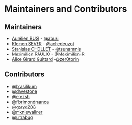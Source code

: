 Maintainers and Contributors
============================

Maintainers
-----------

* [Aurélien BUSI](mailto:aurelien.busi@dailymotion.com) - [@abusi](https://github.com/abusi)
* [Klemen SEVER](mailto:klemen.sever@dailymotion.com) - [@achedeuzot](https://github.com/achedeuzot)
* [Stanislas CHOLLET](mailto:stanislas.chollet@gmail.com) - [@tsunammis](https://github.com/tsunammis)
* [Maximilien RAULIC](mailto:maximilien.raulic@dailymotion.com) - [@Maximilien-R](https://github.com/Maximilien-R)
* [Alice Girard Guittard](mailto:alice.girardguittard@dailymotion.com) -[@zer0tonin](https://github.com/zer0tonin)

Contributors
------------

* [@brasilikum](https://github.com/brasilikum)
* [@davestone](https://github.com/davestone)
* [@erezsh](https://github.com/erezsh)
* [@florimondmanca](https://github.com/florimondmanca)
* [@garyd203](https://github.com/garyd203)
* [@mkniewallner](https://github.com/mkniewallner)
* [@ultrabug](https://github.com/ultrabug)
